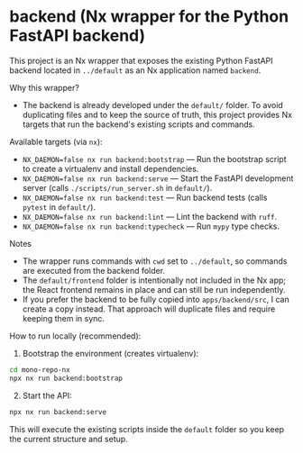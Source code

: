 # backend (Nx wrapper for the Python FastAPI backend)

This project is an Nx wrapper that exposes the existing Python FastAPI backend located in `../default` as an Nx application named `backend`.

Why this wrapper?
- The backend is already developed under the `default/` folder. To avoid duplicating files and to keep the source of truth, this project provides Nx targets that run the backend's existing scripts and commands.

Available targets (via `nx`):

- `NX_DAEMON=false nx run backend:bootstrap` — Run the bootstrap script to create a virtualenv and install dependencies.
- `NX_DAEMON=false nx run backend:serve` — Start the FastAPI development server (calls `./scripts/run_server.sh` in `default/`).
- `NX_DAEMON=false nx run backend:test` — Run backend tests (calls `pytest` in `default/`).
- `NX_DAEMON=false nx run backend:lint` — Lint the backend with `ruff`.
- `NX_DAEMON=false nx run backend:typecheck` — Run `mypy` type checks.

Notes
- The wrapper runs commands with `cwd` set to `../default`, so commands are executed from the backend folder.
- The `default/frontend` folder is intentionally not included in the Nx app; the React frontend remains in place and can still be run independently.
- If you prefer the backend to be fully copied into `apps/backend/src`, I can create a copy instead. That approach will duplicate files and require keeping them in sync.

How to run locally (recommended):

1. Bootstrap the environment (creates virtualenv):

```bash
cd mono-repo-nx
npx nx run backend:bootstrap
```

2. Start the API:

```bash
npx nx run backend:serve
```

This will execute the existing scripts inside the `default` folder so you keep the current structure and setup.
